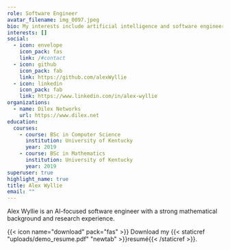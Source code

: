 ```yaml
---
role: Software Engineer
avatar_filename: img_0097.jpeg
bio: My interests include artificial intelligence and software engineering.
interests: []
social:
  - icon: envelope
    icon_pack: fas
    link: /#contact
  - icon: github
    icon_pack: fab
    link: https://github.com/alexWyllie
  - icon: linkedin
    icon_pack: fab
    link: https://www.linkedin.com/in/alex-wyllie
organizations:
  - name: Dilex Networks
    url: https://www.dilex.net
education:
  courses:
    - course: BSc in Computer Science
      institution: University of Kentucky
      year: 2019
    - course: BSc in Mathematics
      institution: University of Kentucky
      year: 2019
superuser: true
highlight_name: true
title: Alex Wyllie
email: ""
---
```

Alex Wyllie is an AI-focused software engineer with a strong mathematical background and research experience. 

{{< icon name="download" pack="fas" >}} Download my {{< staticref "uploads/demo_resume.pdf" "newtab" >}}resumé{{< /staticref >}}.